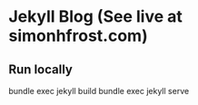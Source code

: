 # Jekyll Blog (See live at simonhfrost.com)

## Run locally
bundle exec jekyll build
bundle exec jekyll serve